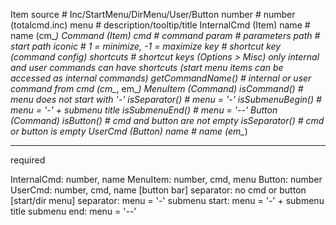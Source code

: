 Item
    source              # Inc/StartMenu/DirMenu/User/Button
    number              # number (totalcmd.inc)
    menu                # description/tooltip/title
InternalCmd (Item)
    name                # name (cm_*)
Command (Item)
    cmd                 # command
    param               # parameters
    path                # start path
    iconic              # 1 = minimize, -1 = maximize
    key                 # shortcut key (command config)
    shortcuts           # shortcut keys (Options > Misc) only internal and user commands can have shortcuts (start menu items can be accessed as internal commands)
    getCommandName()    # internal or user command from cmd (cm_*, em_*)
MenuItem (Command)
    isCommand()         # menu does not start with '-'
    isSeparator()       # menu = '-'
    isSubmenuBegin()    # menu = '-' + submenu title
    isSubmenuEnd()      # menu = '--'
Button (Command)
    isButton()          # cmd and button are not empty
    isSeparator()       # cmd or button is empty
UserCmd (Button)
    name                # name (em_*)

-----------
required

InternalCmd:    number, name
MenuItem:       number, cmd, menu
Button:         number
UserCmd:        number, cmd, name
[button bar]
separator:      no cmd or button
[start/dir menu]
separator:      menu = '-'
submenu start:  menu = '-' + submenu title
submenu end:    menu = '--'
